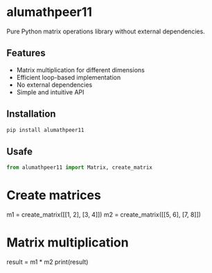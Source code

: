 # alumathpeer11

Pure Python matrix operations library without external dependencies.

## Features

- Matrix multiplication for different dimensions
- Efficient loop-based implementation
- No external dependencies
- Simple and intuitive API

## Installation

```bash
pip install alumathpeer11

```

## Usafe

```python
from alumathpeer11 import Matrix, create_matrix
```

# Create matrices

m1 = create_matrix([[1, 2], [3, 4]])
m2 = create_matrix([[5, 6], [7, 8]])

# Matrix multiplication

result = m1 \* m2
print(result)
